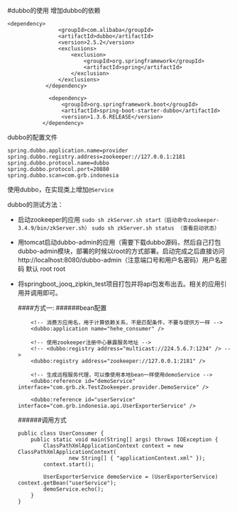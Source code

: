 #dubbo的使用
增加dubbo的依赖
```
<dependency>
                <groupId>com.alibaba</groupId>
                <artifactId>dubbo</artifactId>
                <version>2.5.2</version>
                <exclusions>
                    <exclusion>
                        <groupId>org.springframework</groupId>
                        <artifactId>spring</artifactId>
                    </exclusion>
                </exclusions>
            </dependency>
            
             <dependency>
                 <groupId>org.springframework.boot</groupId>
                 <artifactId>spring-boot-starter-dubbo</artifactId>
                 <version>1.3.6.RELEASE</version>
           </dependency>
```
dubbo的配置文件
```
spring.dubbo.application.name=provider
spring.dubbo.registry.address=zookeeper://127.0.0.1:2181
spring.dubbo.protocol.name=dubbo
spring.dubbo.protocol.port=20880
spring.dubbo.scan=com.grb.indonesia
```
使用dubbo，在实现类上增加`@Service`

dubbo的测试方法：

- 启动zookeeper的应用
    `sudo sh zkServer.sh start（启动命令zookeeper-3.4.9/bin/zkServer.sh）`
    `sudo sh zkServer.sh status （查看启动状态）`
- 用tomcat启动dubbo-admin的应用（需要下载dubbo源码，然后自己打包dubbo-admin模块，部署的时候以root的方式部署。启动完成之后直接访问 http://localhost:8080/dubbo-admin（注意端口号和用户名密码）用户名密码 默认 root root
- 将springboot_jooq_zipkin_test项目打包并将api包发布出去。相关的应用引用并调用即可。

    ####方式一:
    ######bean配置
    ```
        <!-- 消费方应用名，用于计算依赖关系，不是匹配条件，不要与提供方一样 -->
        <dubbo:application name="hehe_consumer" />

        <!-- 使用zookeeper注册中心暴露服务地址 -->
        <!-- <dubbo:registry address="multicast://224.5.6.7:1234" /> -->
        <dubbo:registry address="zookeeper://127.0.0.1:2181" />

        <!-- 生成远程服务代理，可以像使用本地bean一样使用demoService -->
        <dubbo:reference id="demoService" interface="com.grb.zk.TestZookeeper.provider.DemoService" />
        
        <dubbo:reference id="userService" interface="com.grb.indonesia.api.UserExporterService" />

    ```
    ######调用方式
    ```
    public class UserConsumer {
        public static void main(String[] args) throws IOException {
            ClassPathXmlApplicationContext context = new ClassPathXmlApplicationContext(  
                    new String[] { "applicationContext.xml" });  
            context.start();  
      
            UserExporterService demoService = (UserExporterService) context.getBean("userService");
            demoService.echo();
        }
    }
    ```













